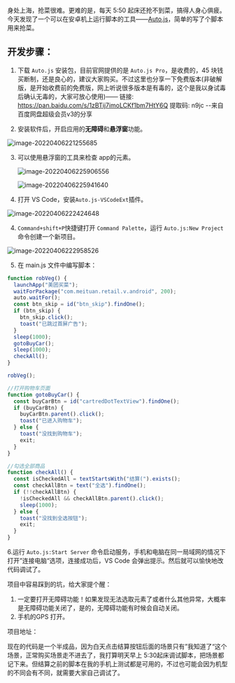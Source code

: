 身处上海，抢菜很难。更难的是，每天 5:50 起床还抢不到菜，搞得人身心俱疲。今天发现了一个可以在安卓机上运行脚本的工具——[Auto.js](https://g.pro.autojs.org/docs/#/zh-cn/)，简单的写了个脚本用来抢菜。

## 开发步骤：

1. 下载 `Auto.js` 安装包，目前官网提供的是 `Auto.js Pro`，是收费的，45 块钱买断制，还是良心的，建议大家购买。不过这里也分享一下免费版本(非破解版，是开始收费前的免费版，网上听说很多版本是有毒的，这个是我以身试毒后确认无毒的，大家可放心使用)—— 链接: https://pan.baidu.com/s/1zBTij7imoLCKf1bm7HtY6Q 提取码: n9jc --来自百度网盘超级会员v3的分享

2. 安装软件后，开启应用的**无障碍**和**悬浮窗**功能。

![image-20220406221255685](https://gitee.com/qulingyuan/ly_picture/raw/master/img/image-20220406221255685.png)

3. 可以使用悬浮窗的工具来检查 app的元素。

   ![image-20220406225906556](https://gitee.com/qulingyuan/ly_picture/raw/master/img/image-20220406225906556.png)

   ![image-20220406225941640](https://gitee.com/qulingyuan/ly_picture/raw/master/img/image-20220406225941640.png)

3. 打开 VS Code，安装`Auto.js-VSCodeExt`插件。

![image-20220406222424648](https://gitee.com/qulingyuan/ly_picture/raw/master/img/image-20220406222424648.png)

4. `Command+shift+P`快捷键打开 `Command Palette`，运行 `Auto.js:New Project`命令创建一个新项目。

![image-20220406222958526](https://gitee.com/qulingyuan/ly_picture/raw/master/img/image-20220406222958526.png)

5. 在 main.js 文件中编写脚本：

```js
function robVeg() {
  launchApp("美团买菜");
  waitForPackage("com.meituan.retail.v.android", 200);
  auto.waitFor();
  const btn_skip = id("btn_skip").findOne();
  if (btn_skip) {
    btn_skip.click();
    toast("已跳过首屏广告");
  }
  sleep(1000);
  gotoBuyCar();
  sleep(1000);
  checkAll();
}

robVeg();

//打开购物车页面
function gotoBuyCar() {
  const buyCarBtn = id("cartredDotTextView").findOne();
  if (buyCarBtn) {
    buyCarBtn.parent().click();
    toast("已进入购物车");
  } else {
    toast("没找到购物车");
    exit;
  }
}

//勾选全部商品
function checkAll() {
  const isCheckedAll = textStartsWith("结算(").exists();
  const checkAllBtn = text("全选").findOne();
  if (!!checkAllBtn) {
    !isCheckedAll && checkAllBtn.parent().click();
    sleep(1000);
  } else {
    toast("没找到全选按钮");
    exit;
  }
}
```

6.运行 `Auto.js:Start Server` 命令启动服务，手机和电脑在同一局域网的情况下打开”连接电脑“选项，连接成功后，VS Code 会弹出提示。然后就可以愉快地改代码调试了。

项目中容易踩到的坑，给大家提个醒：

1. 一定要打开无障碍功能！如果发现无法选取元素了或者什么其他异常，大概率是无障碍功能关闭了，是的，无障碍功能有时候会自动关闭。
2. 手机的GPS 打开。

项目地址：

现在的代码是一个半成品，因为白天点击结算按钮后面的场景只有”我知道了“这个场景，正常购买场景走不进去了，我打算明天早上 5:30起床调试脚本，把场景都记下来。但结算之前的脚本在我的手机上测试都是可用的，不过也可能会因为机型的不同会有不同，就需要大家自己调试了。
